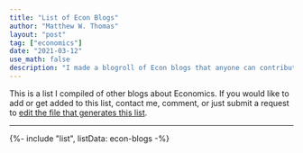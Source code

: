 ```yaml
---
title: "List of Econ Blogs"
author: "Matthew W. Thomas"
layout: "post"
tag: ["economics"]
date: "2021-03-12"
use_math: false
description: "I made a blogroll of Econ blogs that anyone can contribute to"
---
```


This is a list I compiled of other blogs about Economics. If you would like to add or get added to this list, contact me, comment, or just submit a request to [edit the file that generates this list](https://github.com/mwt/matthewthom.as/edit/master/_data/econ-blogs.yml).

---

{%- include "list", listData: econ-blogs -%}